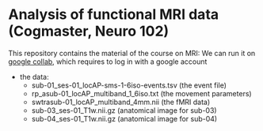 # Analysis of functional MRI data (Cogmaster, Neuro 102)

This repository contains the material of the course on MRI:
We can run it on [google collab](https://colab.research.google.com/github/TheComputationalBrain/LabSession_cog-SUP/blob/main/Documents/LabSession_cog-SUP/TD_MRI_collab.ipynb), which requires to log in with a google account
- the data:
	- sub-01_ses-01_locAP-sms-1-6iso-events.tsv (the event file)
	- rp_asub-01_locAP_multiband_1_6iso.txt (the movement parameters)
	- swtrasub-01_locAP_multiband_4mm.nii (the fMRI data)
	- sub-03_ses-01_T1w.nii.gz (anatomical image for sub-03)
	- sub-04_ses-01_T1w.nii.gz (anatomical image for sub-04)

